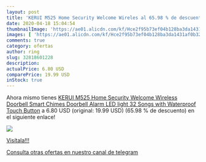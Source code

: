 ```yaml
---
layout: post
title: 'KERUI M525 Home Security Welcome Wireles al 65.98 % de descuento'
date: 2020-04-18 15:04:54
thumbnailImage: 'https://ae01.alicdn.com/kf/Hce2f95b73ef04b128ba3da1431af0b32c/KERUI-M525-Home-Security-Welcome-Wireless-Doorbell-Smart-Chimes-Doorbell-Alarm-LED-light-32-Songs-with.jpg_350x350._SL200_.jpg'
images: [ 'https://ae01.alicdn.com/kf/Hce2f95b73ef04b128ba3da1431af0b32c/KERUI-M525-Home-Security-Welcome-Wireless-Doorbell-Smart-Chimes-Doorbell-Alarm-LED-light-32-Songs-with.jpg_350x350._SL200_.jpg' ]
comments: true
category: ofertas
author: ring
slug: 32818601228
description:
actualPrice: 6.80 USD
comparePrice: 19.99 USD
inStock: true
---
```


Ahora mismo tienes [KERUI M525 Home Security Welcome Wireless Doorbell Smart Chimes Doorbell Alarm LED light 32 Songs with Waterproof Touch Button](https://www.amazon.com/dp/32818601228/?tag=redken08-20) a 6.80 USD (original: 19.99 USD) (65.98 %  de descuento) en el siguiente enlace!

[![](https://ae01.alicdn.com/kf/Hce2f95b73ef04b128ba3da1431af0b32c/KERUI-M525-Home-Security-Welcome-Wireless-Doorbell-Smart-Chimes-Doorbell-Alarm-LED-light-32-Songs-with.jpg_350x350._SL200_.jpg)](https://www.amazon.com/dp/32818601228/?tag=redken08-20)

[Visítala!!!](https://www.amazon.com/dp/32818601228/?tag=redken08-20)

[Consulta otras ofertas en nuestro canal de telegram](https://t.me/s/ofertas25)
